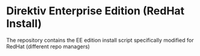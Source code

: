 # Direktiv Enterprise Edition (RedHat Install)

The repository contains the EE edition install script specifically modified for RedHat (different repo managers)
